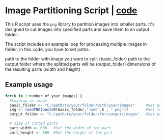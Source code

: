 # Image Partitioning Script | [code](./4_Splitting_images_on_parts.R)

This R script uses the `png` library to partition images into smaller parts. It's designed to cut images into specified parts and save them to an output folder.

The script includes an example loop for processing multiple images in folder.
In this code, you have to set paths:

path to the folder with image you want to split (basic_folder)
path to the output folder where the splitted parts will be (output_folder)
dimensions of the resulting parts (width and height)

## Example usage
```R
for(k in 1:number of your images) {
  #Loading an image
  basic_folder <- "C:/path/to/your/folder/with/your/images"     #Set path to your folder
  img <- readPNG(paste0(basic_folder,"name",k , ".png"))        #Set logic to name images in your folder
  output_folder <- "C:/path/to/your/folder/for/output/images"   #Set path to folder for you output images
  
  # size of cutted parts
  part_width <- 600   #Set the width of the part
  part_height <- 600  #Set the height of the part

